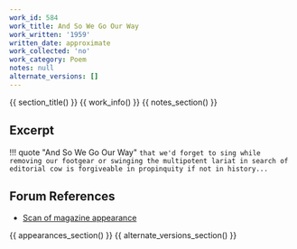 ```yaml
---
work_id: 584
work_title: And So We Go Our Way
work_written: '1959'
written_date: approximate
work_collected: 'no'
work_category: Poem
notes: null
alternate_versions: []
---
```


{{ section_title() }}
{{ work_info() }}
{{ notes_section() }}
## Excerpt
!!! quote "And So We Go Our Way"
    ```
    that we'd forget to sing while removing our footgear
    or swinging the multipotent lariat in search of editorial cow
    is forgiveable in propinquity
    if not in history...
    ```

## Forum References
- [Scan of magazine appearance](https://bukowskiforum.com/threads/views-vol-5-no-2-1959.11756/)

{{ appearances_section() }}
{{ alternate_versions_section() }}